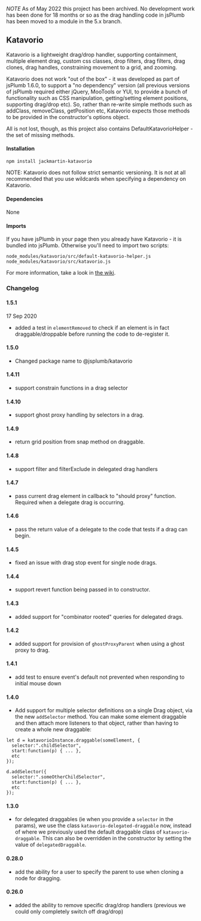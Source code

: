 *NOTE* As of May 2022 this project has been archived. No development work has been done for 18 months or so as the drag handling code in jsPlumb has been moved to a module in the 5.x branch.

## Katavorio


Katavorio is a lightweight drag/drop handler, supporting containment, multiple element drag, custom css classes, 
drop filters, drag filters, drag clones, drag handles, constraining movement to a grid, and zooming.

Katavorio does not work "out of the box" - it was developed as part of jsPlumb 1.6.0, to support a 
"no dependency" version (all previous versions of jsPlumb required either jQuery, MooTools or YUI, to provide a 
bunch of functionality such as CSS manipulation, getting/setting element positions, supporting drag/drop etc). So, 
rather than re-write simple methods such as addClass, removeClass, getPosition etc, Katavorio expects those methods 
to be provided in the constructor's options object.

All is not lost, though, as this project also contains DefaultKatavorioHelper - the set of missing methods.

#### Installation

`npm install jackmartin-katavorio`

NOTE: Katavorio does not follow strict semantic versioning.  It is not at all recommended that you use wildcards when specifying a dependency on Katavorio. 

#### Dependencies

None

#### Imports

If you have jsPlumb in your page then you already have Katavorio - it is bundled into jsPlumb.  Otherwise you'll need
to import two scripts:

```
node_modules/katavorio/src/default-katavorio-helper.js
node_modules/katavorio/src/katavorio.js
```



For more information, take a look in [the wiki](https://github.com/jsplumb/katavorio/wiki).

### Changelog

#### 1.5.1

17 Sep 2020

- added a test in `elementRemoved` to check if an element is in fact draggable/droppable before running the code to de-register it.

#### 1.5.0

- Changed package name to @jsplumb/katavorio

#### 1.4.11

- support constrain functions in a drag selector

#### 1.4.10

- support ghost proxy handling by selectors in a drag.

#### 1.4.9

- return grid position from snap method on draggable.

#### 1.4.8

- support filter and filterExclude in delegated drag handlers

#### 1.4.7

- pass current drag element in callback to "should proxy" function. Required when a delegate drag is occurring.

#### 1.4.6

- pass the return value of a delegate to the code that tests if a drag can begin.

#### 1.4.5

- fixed an issue with drag stop event for single node drags.

#### 1.4.4

- support revert function being passed in to constructor.

#### 1.4.3

- added support for "combinator rooted" queries for delegated drags.

#### 1.4.2

- added support for provision of `ghostProxyParent` when using a ghost proxy to drag.

#### 1.4.1

- add test to ensure event's default not prevented when responding to initial mouse down

#### 1.4.0

- Add support for multiple selector definitions on a single Drag object, via the new `addSelector` method. You can make some element draggable and then
attach more listeners to that object, rather than having to create a whole new draggable:

```
let d = katavorioInstance.draggable(someElement, {
  selector:".childSelector",
  start:function(p) { ... },
  etc
});

d.addSelector({
  selector:".someOtherChildSelector",
  start:function(p) { ... },
  etc
});
```



#### 1.3.0

- for delegated draggables (ie when you provide a `selector` in the params), we use the class `katavorio-delegated-draggable` now, instead of
where we previously used the default draggable class of `katavorio-draggable`. This can also be overridden in the constructor by setting the
value of `delegatedDraggable`.

#### 0.28.0

- add the ability for a user to specify the parent to use when cloning a node for dragging.

#### 0.26.0

- added the ability to remove specific drag/drop handlers (previous we could only completely switch off drag/drop) 
